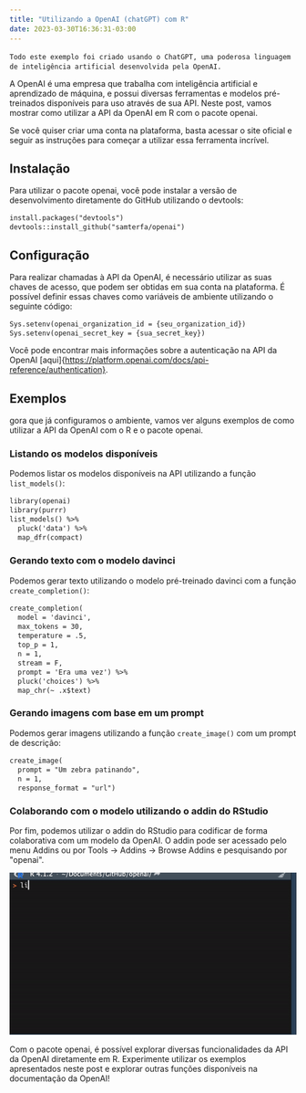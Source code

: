 ```yaml
---
title: "Utilizando a OpenAI (chatGPT) com R"
date: 2023-03-30T16:36:31-03:00
---
```

`Todo este exemplo foi criado usando o ChatGPT, uma poderosa linguagem de inteligência artificial desenvolvida pela OpenAI.`

A OpenAI é uma empresa que trabalha com inteligência artificial e aprendizado de máquina, e possui diversas ferramentas e modelos pré-treinados disponíveis para uso através de sua API. Neste post, vamos mostrar como utilizar a API da OpenAI em R com o pacote openai.

Se você quiser criar uma conta na plataforma, basta acessar o site oficial e seguir as instruções para começar a utilizar essa ferramenta incrível. 
## Instalação

Para utilizar o pacote openai, você pode instalar a versão de desenvolvimento diretamente do GitHub utilizando o devtools:

```{r}
install.packages("devtools")
devtools::install_github("samterfa/openai")
```

## Configuração

Para realizar chamadas à API da OpenAI, é necessário utilizar as suas chaves de acesso, que podem ser obtidas em sua conta na plataforma. É possível definir essas chaves como variáveis de ambiente utilizando o seguinte código:

```{r}
Sys.setenv(openai_organization_id = {seu_organization_id})
Sys.setenv(openai_secret_key = {sua_secret_key})
```

Você pode encontrar mais informações sobre a autenticação na API da OpenAI [aqui]{https://platform.openai.com/docs/api-reference/authentication}.

##  Exemplos
gora que já configuramos o ambiente, vamos ver alguns exemplos de como utilizar a API da OpenAI com o R e o pacote openai.

### Listando os modelos disponíveis

Podemos listar os modelos disponíveis na API utilizando a função `list_models()`:

```{r}
library(openai)
library(purrr)
list_models() %>% 
  pluck('data') %>% 
  map_dfr(compact)
```

### Gerando texto com o modelo davinci

Podemos gerar texto utilizando o modelo pré-treinado davinci com a função `create_completion()`:

```{r}
create_completion(
  model = 'davinci', 
  max_tokens = 30,
  temperature = .5,
  top_p = 1,
  n = 1,
  stream = F, 
  prompt = 'Era uma vez') %>% 
  pluck('choices') %>% 
  map_chr(~ .x$text)
```

### Gerando imagens com base em um prompt

Podemos gerar imagens utilizando a função `create_image()` com um prompt de descrição:

```{r}
create_image(
  prompt = "Um zebra patinando", 
  n = 1, 
  response_format = "url")
```

### Colaborando com o modelo utilizando o addin do RStudio

Por fim, podemos utilizar o addin do RStudio para codificar de forma colaborativa com um modelo da OpenAI. O addin pode ser acessado pelo menu Addins ou por Tools -> Addins -> Browse Addins e pesquisando por "openai".

![openai.gif](openai.gif)

Com o pacote openai, é possível explorar diversas funcionalidades da API da OpenAI diretamente em R. Experimente utilizar os exemplos apresentados neste post e explorar outras funções disponíveis na documentação da OpenAI!


